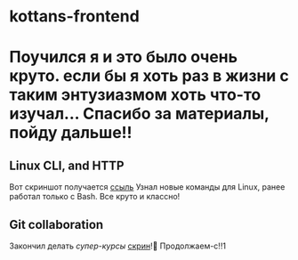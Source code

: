 # kottans-frontend
# Поучился я и это было очень круто. если бы я хоть раз в жизни с таким энтузиазмом хоть что-то изучал... Спасибо за материалы, пойду дальше!!

## Linux CLI, and HTTP
Вот скриншот получается [ссыль](https://github.com/Stwfp/kottans-frontend/blob/main/linux_task.jpg)
Узнал новые команды для Linux, ранее работал только с Bash. Все круто и классно! 

## Git collaboration
Закончил делать _супер-курсы_ [скрин](https://github.com/Stwfp/kottans-frontend/blob/main/git-collaboration.jpg)!🐤 Продолжаем-с!!1

